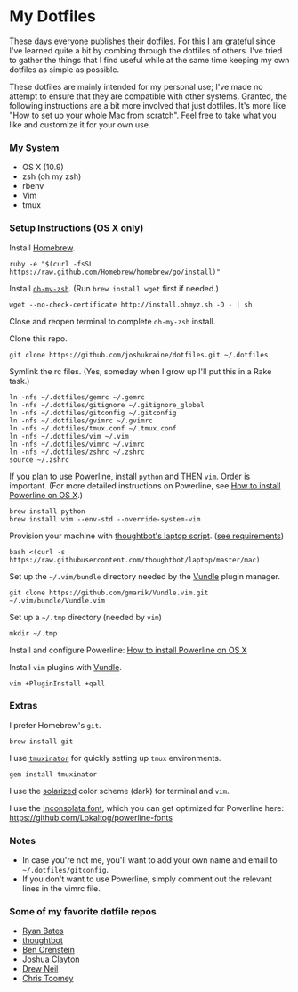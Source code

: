 # My Dotfiles

These days everyone publishes their dotfiles. For this I am grateful since I've learned quite a bit by combing through the dotfiles of others. I've tried to gather the things that I find useful while at the same time keeping my own dotfiles as simple as possible.

These dotfiles are mainly intended for my personal use; I've made no attempt to ensure that they are compatible with other systems. Granted, the following instructions are a bit more involved that just dotfiles. It's more like "How to set up your whole Mac from scratch". Feel free to take what you like and customize it for your own use.

### My System

* OS X (10.9)
* zsh (oh my zsh)
* rbenv
* Vim
* tmux

### Setup Instructions (OS X only)

Install [Homebrew](http://brew.sh/).

    ruby -e "$(curl -fsSL https://raw.github.com/Homebrew/homebrew/go/install)"

Install [`oh-my-zsh`](https://github.com/robbyrussell/oh-my-zsh). (Run `brew install wget` first if needed.)

    wget --no-check-certificate http://install.ohmyz.sh -O - | sh

Close and reopen terminal to complete `oh-my-zsh` install.

Clone this repo.

    git clone https://github.com/joshukraine/dotfiles.git ~/.dotfiles

Symlink the rc files. (Yes, someday when I grow up I'll put this in a Rake task.)

    ln -nfs ~/.dotfiles/gemrc ~/.gemrc
    ln -nfs ~/.dotfiles/gitignore ~/.gitignore_global
    ln -nfs ~/.dotfiles/gitconfig ~/.gitconfig
    ln -nfs ~/.dotfiles/gvimrc ~/.gvimrc
    ln -nfs ~/.dotfiles/tmux.conf ~/.tmux.conf
    ln -nfs ~/.dotfiles/vim ~/.vim
    ln -nfs ~/.dotfiles/vimrc ~/.vimrc
    ln -nfs ~/.dotfiles/zshrc ~/.zshrc
    source ~/.zshrc

If you plan to use [Powerline](https://powerline.readthedocs.org/en/latest/overview.html#installation), install `python` and THEN `vim`. Order is important. (For more detailed instructions on Powerline, see [How to install Powerline on OS X](https://gist.github.com/joshukraine/2c0078b9eba270382d58).)

    brew install python
    brew install vim --env-std --override-system-vim

Provision your machine with [thoughtbot's laptop script](https://github.com/thoughtbot/laptop). ([see requirements](https://github.com/thoughtbot/laptop#requirements))

    bash <(curl -s https://raw.githubusercontent.com/thoughtbot/laptop/master/mac)

Set up the `~/.vim/bundle` directory needed by the [Vundle](https://github.com/gmarik/Vundle.vim) plugin manager.

    git clone https://github.com/gmarik/Vundle.vim.git ~/.vim/bundle/Vundle.vim
    
Set up a `~/.tmp` directory (needed by `vim`)

    mkdir ~/.tmp

Install and configure Powerline: [How to install Powerline on OS X](https://gist.github.com/joshukraine/2c0078b9eba270382d58)

Install `vim` plugins with [Vundle](https://github.com/gmarik/Vundle.vim).

    vim +PluginInstall +qall

### Extras

I prefer Homebrew's `git`.

    brew install git
    
I use [`tmuxinator`](https://github.com/tmuxinator/tmuxinator) for quickly setting up `tmux` environments.

    gem install tmuxinator
    
I use the [solarized](https://github.com/altercation/solarized) color scheme (dark) for terminal and `vim`.

I use the [Inconsolata font](http://www.levien.com/type/myfonts/inconsolata.html), which you can get optimized for Powerline here: https://github.com/Lokaltog/powerline-fonts

### Notes

* In case you're not me, you'll want to add your own name and email to `~/.dotfiles/gitconfig`.
* If you don't want to use Powerline, simply comment out the relevant lines in the vimrc file.

### Some of my favorite dotfile repos

* [Ryan Bates](https://github.com/ryanb/dotfiles)
* [thoughtbot](https://github.com/thoughtbot/dotfiles)
* [Ben Orenstein](https://github.com/r00k/dotfiles)
* [Joshua Clayton](https://github.com/joshuaclayton/dotfiles)
* [Drew Neil](https://github.com/nelstrom/dotfiles)
* [Chris Toomey](https://github.com/christoomey/dotfiles)
